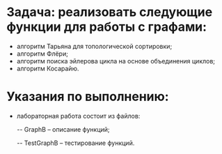 # Задача: реализовать следующие функции для работы с графами:
- алгоритм Тарьяна для топологической сортировки;
- алгоритм Флёри;
- алгоритм поиска эйлерова цикла на основе объединения циклов;
- алгоритм Косарайю.
# Указания по выполнению:
- лабораторная работа состоит из файлов: 

  -- GraphB – описание функций; 

  -- TestGraphB – тестирование функций.
